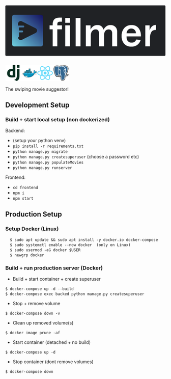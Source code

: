 <img src="design/logo/Asset 2.png"/>

<img src="https://raw.githubusercontent.com/devicons/devicon/master/icons/django/django-plain.svg" width="50"/><img src="https://raw.githubusercontent.com/devicons/devicon/master/icons/docker/docker-original.svg" width="50"/><img src="https://raw.githubusercontent.com/devicons/devicon/master/icons/react/react-original.svg" width="50"/><img src="https://raw.githubusercontent.com/devicons/devicon/master/icons/postgresql/postgresql-original.svg" width="50"/><br/>

The swiping movie suggestor!

## Development Setup


### Build + start local setup (non dockerized)
Backend:
- (setup your python venv)
- `pip install -r requirements.txt`
- `python manage.py migrate`
- `python manage.py createsuperuser` (choose a password etc)
- `python manage.py populateMovies`
- `python manage.py runserver`   

Frontend:
- `cd frontend`
- `npm i`
- `npm start`


## Production Setup

### Setup Docker (Linux)
```shell script
  $ sudo apt update && sudo apt install -y docker.io docker-compose
  $ sudo systemctl enable --now docker  (only on Linux)
  $ sudo usermod -aG docker $USER
  $ newgrp docker
  ```

### Build + run production server (Docker)

- Build + start container + create superuser
```shell script
$ docker-compose up -d --build
$ docker-compose exec backed python manage.py createsuperuser
```


- Stop + remove volume
```shell script
$ docker-compose down -v
```

- Clean up removed volume(s)
```shell script
$ docker image prune -af
```

- Start container (detached + no build)
```shell script
$ docker-compose up -d
```

- Stop container (dont remove volumes)
```shell script
$ docker-compose down
```

